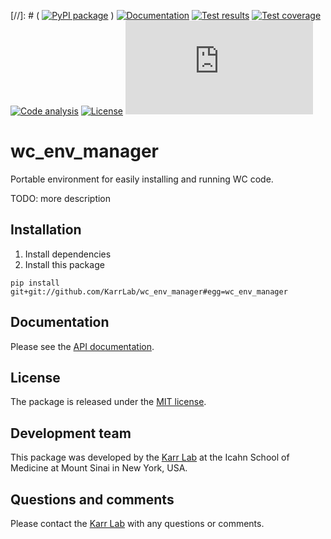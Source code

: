 [//]: # ( [![PyPI package](https://img.shields.io/pypi/v/wc_env_manager.svg)](https://pypi.python.org/pypi/wc_env_manager) )
[![Documentation](https://img.shields.io/badge/docs-latest-green.svg)](http://docs.karrlab.org/wc_env_manager)
[![Test results](https://circleci.com/gh/KarrLab/wc_env_manager.svg?style=shield&circle-token=None)](https://circleci.com/gh/KarrLab/wc_env_manager)
[![Test coverage](https://coveralls.io/repos/github/KarrLab/wc_env_manager/badge.svg?t=None)](https://coveralls.io/github/KarrLab/wc_env_manager)
[![Code analysis](https://api.codeclimate.com/v1/badges//maintainability)](https://codeclimate.com/github/KarrLab/wc_env_manager)
[![License](https://img.shields.io/github/license/KarrLab/wc_env_manager.svg)](LICENSE)
![Analytics](https://ga-beacon.appspot.com/UA-86759801-1/wc_env_manager/README.md?pixel)

# wc_env_manager

Portable environment for easily installing and running WC code.

TODO: more description

## Installation
1. Install dependencies
2. Install this package 
  ```
  pip install git+git://github.com/KarrLab/wc_env_manager#egg=wc_env_manager
  ```

## Documentation
Please see the [API documentation](http://docs.karrlab.org/wc_env_manager).

## License
The package is released under the [MIT license](LICENSE).

## Development team
This package was developed by the [Karr Lab](http://www.karrlab.org) at the Icahn School of Medicine at Mount Sinai in New York, USA.

## Questions and comments
Please contact the [Karr Lab](http://www.karrlab.org) with any questions or comments.
